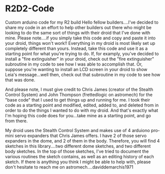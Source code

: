 # R2D2-Code
Custom arduino code for my R2 build
Hello fellow builders....I've decided to share my code in an effort to help other builders out there who might be looking to do the same sort
of things with their droid that I've done with mine.  Please note....if you simply take this code and copy and paste it into your droid, things won't work!!
Everything in my droid is most likely set up completely different than yours.  Instead, take this code and use it as a starting point for what you're trying to do.
If, for examply, you've decided to install a "fire extinguisher" in your droid, check out the "fire extinguisher" subroutine in my code to see how I was able to
accomplish that.  Or, suppose you're wanting to install an LCD screen in your droid to show Leia's message...well then, check out that subroutine in my code to
see how that was done.  

And please note, I must give credit to Chris James (creator of the Stealth Control System) and John Thompson (frettedlogic on astromech) for the "base code" that I 
used to get things up and running for me.  I took their code as a starting point and modified, edited, added to, and deleted from in order to do the things I
wanted to do with my droid.  And that's exactly what I'm hoping this code does for you...take mine as a starting point, and go from there.

My droid uses the Stealth Control System and makes use of 4 arduiono pro-mini servo expanders that Chris James offers.  I have 2 of those servo expanders in the dome,
and 2 of them in the body.  Therefore, you will find 4 sketches in this library....two different dome sketches, and two different body sketches.  In the top of those
sketches, I've tried to document the various routines the sketch contains, as well as an editing history of each sketch.  If there is anything you think I might be able 
to help with, please don't hesitate to reach me on astromech....daviddemarchis1971
